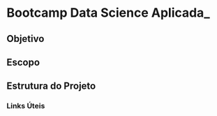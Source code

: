 # Bootcamp Data Science Aplicada_

## Objetivo


## Escopo


## Estrutura do Projeto


### Links Úteis
